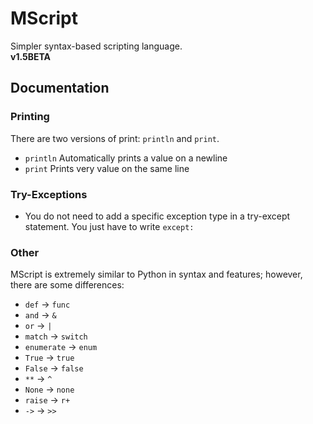 # MScript
Simpler syntax-based scripting language. <br />
**v1.5BETA**
## Documentation
### Printing
There are two versions of print: `println` and `print`. <br />
- `println` Automatically prints a value on a newline <br />
- `print` Prints very value on the same line <br />

### Try-Exceptions
- You do not need to add a specific exception type in a try-except statement. You just have to write `except:`

### Other
MScript is extremely similar to Python in syntax and features; however, there are some differences: <br/>
- `def` -> `func` <br />
- `and` -> `&` <br />
- `or` -> `|` <br />
- `match` -> `switch` <br />
- `enumerate` -> `enum` <br />
- `True` -> `true` <br />
- `False` -> `false` <br />
- `**` -> `^` <br />
- `None` -> `none` <br />
- `raise` -> `r+` <br />
- `->` -> `>>` <br />
